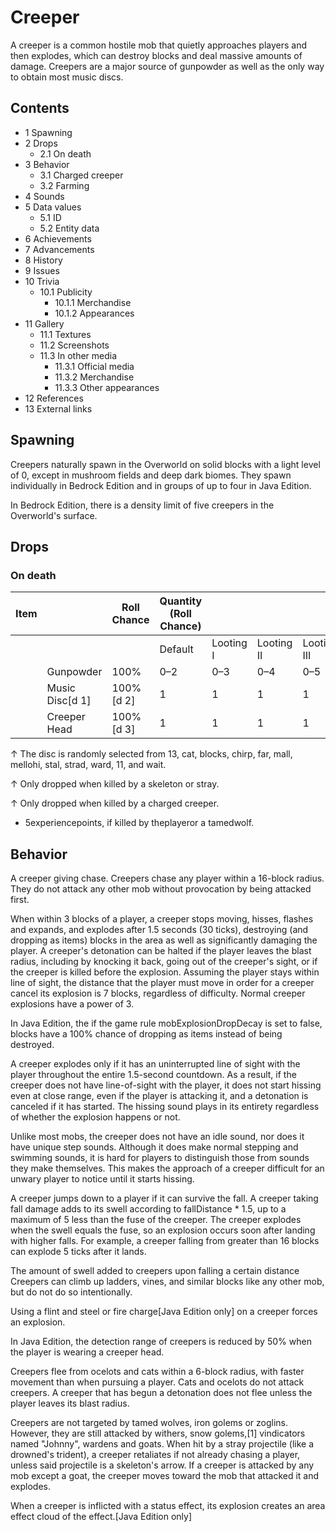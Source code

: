 # Creeper
A creeper is a common hostile mob that quietly approaches players and then explodes, which can destroy blocks and deal massive amounts of damage. Creepers are a major source of gunpowder as well as the only way to obtain most music discs.

## Contents
- 1 Spawning
- 2 Drops
	- 2.1 On death
- 3 Behavior
	- 3.1 Charged creeper
	- 3.2 Farming
- 4 Sounds
- 5 Data values
	- 5.1 ID
	- 5.2 Entity data
- 6 Achievements
- 7 Advancements
- 8 History
- 9 Issues
- 10 Trivia
	- 10.1 Publicity
		- 10.1.1 Merchandise
		- 10.1.2 Appearances
- 11 Gallery
	- 11.1 Textures
	- 11.2 Screenshots
	- 11.3 In other media
		- 11.3.1 Official media
		- 11.3.2 Merchandise
		- 11.3.3 Other appearances
- 12 References
- 13 External links

## Spawning
Creepers naturally spawn in the Overworld on solid blocks with a light level of 0, except in mushroom fields and deep dark biomes. They spawn individually in Bedrock Edition and in groups of up to four in Java Edition.

In Bedrock Edition, there is a density limit of five creepers in the Overworld's surface.

## Drops
### On death
| Item |                 | Roll Chance | Quantity (Roll Chance) |           |            |             |
|------|-----------------|-------------|------------------------|-----------|------------|-------------|
|      |                 |             | Default                | Looting I | Looting II | Looting III |
|      | Gunpowder       | 100%        | 0–2                    | 0–3       | 0–4        | 0–5         |
|      | Music Disc[d 1] | 100%[d 2]   | 1                      | 1         | 1          | 1           |
|      | Creeper Head    | 100%[d 3]   | 1                      | 1         | 1          | 1           |


↑ The disc is randomly selected from 13, cat, blocks, chirp, far, mall, mellohi, stal, strad, ward, 11, and wait.

↑ Only dropped when killed by a skeleton or stray.

↑ Only dropped when killed by a charged creeper.


- 5experiencepoints, if killed by theplayeror a tamedwolf.

## Behavior
A creeper giving chase.
Creepers chase any player within a 16-block radius. They do not attack any other mob without provocation by being attacked first.

When within 3 blocks of a player, a creeper stops moving, hisses, flashes and expands, and explodes after 1.5 seconds (30 ticks), destroying (and dropping as items) blocks in the area as well as significantly damaging the player. A creeper's detonation can be halted if the player leaves the blast radius, including by knocking it back, going out of the creeper's sight, or if the creeper is killed before the explosion. Assuming the player stays within line of sight, the distance that the player must move in order for a creeper cancel its explosion is 7 blocks, regardless of difficulty. Normal creeper explosions have a power of 3.

In Java Edition, the if the game rule mobExplosionDropDecay is set to false, blocks have a 100% chance of dropping as items instead of being destroyed.

A creeper explodes only if it has an uninterrupted line of sight with the player throughout the entire 1.5-second countdown. As a result, if the creeper does not have line-of-sight with the player, it does not start hissing even at close range, even if the player is attacking it, and a detonation is canceled if it has started. The hissing sound plays in its entirety regardless of whether the explosion happens or not.

Unlike most mobs, the creeper does not have an idle sound, nor does it have unique step sounds. Although it does make normal stepping and swimming sounds, it is hard for players to distinguish those from sounds they make themselves. This makes the approach of a creeper difficult for an unwary player to notice until it starts hissing. 

A creeper jumps down to a player if it can survive the fall. A creeper taking fall damage adds to its swell according to fallDistance * 1.5, up to a maximum of 5 less than the fuse of the creeper. The creeper explodes when the swell equals the fuse, so an explosion occurs soon after landing with higher falls. For example, a creeper falling from greater than 16 blocks can explode 5 ticks after it lands. 

The amount of swell added to creepers upon falling a certain distance
Creepers can climb up ladders, vines, and similar blocks like any other mob, but do not do so intentionally. 

Using a flint and steel or fire charge‌[Java Edition  only] on a creeper forces an explosion.

In Java Edition, the detection range of creepers is reduced by 50% when the player is wearing a creeper head.

Creepers flee from ocelots and cats within a 6-block radius, with faster movement than when pursuing a player. Cats and ocelots do not attack creepers. A creeper that has begun a detonation does not flee unless the player leaves its blast radius. 

Creepers are not targeted by tamed wolves, iron golems or zoglins. However, they are still attacked by withers, snow golems,[1] vindicators named "Johnny", wardens and goats. When hit by a stray projectile (like a drowned's trident), a creeper retaliates if not already chasing a player, unless said projectile is a skeleton's arrow. If a creeper is attacked by any mob except a goat, the creeper moves toward the mob that attacked it and explodes.

When a creeper is inflicted with a status effect, its explosion creates an area effect cloud of the effect.‌[Java Edition  only]

